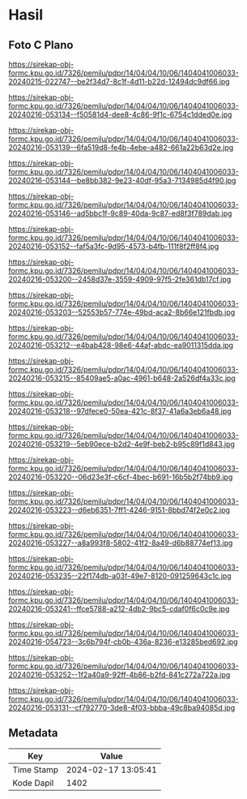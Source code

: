 # Hasil

## Foto C Plano

https://sirekap-obj-formc.kpu.go.id/7326/pemilu/pdpr/14/04/04/10/06/1404041006033-20240215-022747--be2f34d7-8c1f-4d11-b22d-12494dc9df66.jpg

https://sirekap-obj-formc.kpu.go.id/7326/pemilu/pdpr/14/04/04/10/06/1404041006033-20240216-053134--f50581d4-dee8-4c86-9f1c-6754c1dded0e.jpg

https://sirekap-obj-formc.kpu.go.id/7326/pemilu/pdpr/14/04/04/10/06/1404041006033-20240216-053139--6fa519d8-fe4b-4ebe-a482-661a22b63d2e.jpg

https://sirekap-obj-formc.kpu.go.id/7326/pemilu/pdpr/14/04/04/10/06/1404041006033-20240216-053144--be8bb382-9e23-40df-95a3-7134985d4f90.jpg

https://sirekap-obj-formc.kpu.go.id/7326/pemilu/pdpr/14/04/04/10/06/1404041006033-20240216-053146--ad5bbc1f-9c89-40da-9c87-ed8f3f789dab.jpg

https://sirekap-obj-formc.kpu.go.id/7326/pemilu/pdpr/14/04/04/10/06/1404041006033-20240216-053152--faf5a3fc-9d95-4573-b4fb-111f8f2ff8f4.jpg

https://sirekap-obj-formc.kpu.go.id/7326/pemilu/pdpr/14/04/04/10/06/1404041006033-20240216-053200--2458d37e-3559-4909-97f5-2fe361db17cf.jpg

https://sirekap-obj-formc.kpu.go.id/7326/pemilu/pdpr/14/04/04/10/06/1404041006033-20240216-053203--52553b57-774e-49bd-aca2-8b66e121fbdb.jpg

https://sirekap-obj-formc.kpu.go.id/7326/pemilu/pdpr/14/04/04/10/06/1404041006033-20240216-053212--e4bab428-98e6-44af-abdc-ea9011315dda.jpg

https://sirekap-obj-formc.kpu.go.id/7326/pemilu/pdpr/14/04/04/10/06/1404041006033-20240216-053215--85409ae5-a0ac-4961-b648-2a526df4a33c.jpg

https://sirekap-obj-formc.kpu.go.id/7326/pemilu/pdpr/14/04/04/10/06/1404041006033-20240216-053218--97dfece0-50ea-421c-8f37-41a6a3eb6a48.jpg

https://sirekap-obj-formc.kpu.go.id/7326/pemilu/pdpr/14/04/04/10/06/1404041006033-20240216-053219--5eb90ece-b2d2-4e9f-beb2-b95c89f1d843.jpg

https://sirekap-obj-formc.kpu.go.id/7326/pemilu/pdpr/14/04/04/10/06/1404041006033-20240216-053220--06d23e3f-c6cf-4bec-b691-16b5b2f74bb9.jpg

https://sirekap-obj-formc.kpu.go.id/7326/pemilu/pdpr/14/04/04/10/06/1404041006033-20240216-053223--d6eb6351-7ff1-4246-9151-8bbd74f2e0c2.jpg

https://sirekap-obj-formc.kpu.go.id/7326/pemilu/pdpr/14/04/04/10/06/1404041006033-20240216-053227--a8a993f8-5802-41f2-8a49-d6b88774ef13.jpg

https://sirekap-obj-formc.kpu.go.id/7326/pemilu/pdpr/14/04/04/10/06/1404041006033-20240216-053235--22f174db-a03f-49e7-8120-091259643c1c.jpg

https://sirekap-obj-formc.kpu.go.id/7326/pemilu/pdpr/14/04/04/10/06/1404041006033-20240216-053241--ffce5788-a212-4db2-9bc5-cdaf0f6c0c9e.jpg

https://sirekap-obj-formc.kpu.go.id/7326/pemilu/pdpr/14/04/04/10/06/1404041006033-20240216-054723--3c6b794f-cb0b-436a-8236-e13285bed692.jpg

https://sirekap-obj-formc.kpu.go.id/7326/pemilu/pdpr/14/04/04/10/06/1404041006033-20240216-053252--1f2a40a9-92ff-4b86-b2fd-841c272a722a.jpg

https://sirekap-obj-formc.kpu.go.id/7326/pemilu/pdpr/14/04/04/10/06/1404041006033-20240216-053131--cf792770-3de8-4f03-bbba-49c8ba94085d.jpg


## Metadata

| Key        | Value               |
| ---------- | ------------------- |
| Time Stamp | 2024-02-17 13:05:41 |
| Kode Dapil | 1402                |



